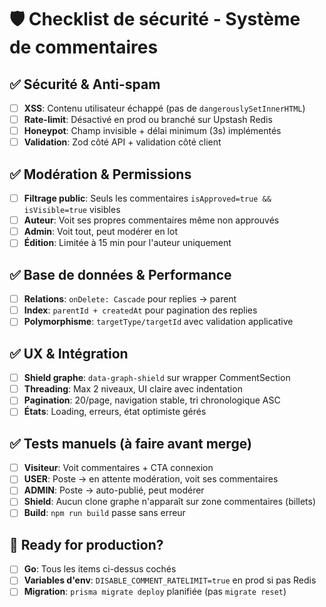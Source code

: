 # 🛡️ Checklist de sécurité - Système de commentaires

## ✅ Sécurité & Anti-spam
- [ ] **XSS**: Contenu utilisateur échappé (pas de `dangerouslySetInnerHTML`)
- [ ] **Rate-limit**: Désactivé en prod ou branché sur Upstash Redis
- [ ] **Honeypot**: Champ invisible + délai minimum (3s) implémentés
- [ ] **Validation**: Zod côté API + validation côté client

## ✅ Modération & Permissions  
- [ ] **Filtrage public**: Seuls les commentaires `isApproved=true && isVisible=true` visibles
- [ ] **Auteur**: Voit ses propres commentaires même non approuvés
- [ ] **Admin**: Voit tout, peut modérer en lot
- [ ] **Édition**: Limitée à 15 min pour l'auteur uniquement

## ✅ Base de données & Performance
- [ ] **Relations**: `onDelete: Cascade` pour replies → parent
- [ ] **Index**: `parentId + createdAt` pour pagination des replies
- [ ] **Polymorphisme**: `targetType/targetId` avec validation applicative

## ✅ UX & Intégration
- [ ] **Shield graphe**: `data-graph-shield` sur wrapper CommentSection
- [ ] **Threading**: Max 2 niveaux, UI claire avec indentation
- [ ] **Pagination**: 20/page, navigation stable, tri chronologique ASC
- [ ] **États**: Loading, erreurs, état optimiste gérés

## ✅ Tests manuels (à faire avant merge)
- [ ] **Visiteur**: Voit commentaires + CTA connexion
- [ ] **USER**: Poste → en attente modération, voit ses commentaires
- [ ] **ADMIN**: Poste → auto-publié, peut modérer
- [ ] **Shield**: Aucun clone graphe n'apparaît sur zone commentaires (billets)
- [ ] **Build**: `npm run build` passe sans erreur

## 🚀 Ready for production?
- [ ] **Go**: Tous les items ci-dessus cochés
- [ ] **Variables d'env**: `DISABLE_COMMENT_RATELIMIT=true` en prod si pas Redis
- [ ] **Migration**: `prisma migrate deploy` planifiée (pas `migrate reset`)